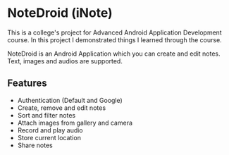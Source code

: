 # NoteDroid (iNote)
This is a college's project for Advanced Android Application Development course. In this project I demonstrated things I learned through the course.

NoteDroid is an Android Application which you can create and edit notes. Text, images and audios are supported.

## Features
* Authentication (Default and Google)
* Create, remove and edit notes
* Sort and filter notes
* Attach images from gallery and camera
* Record and play audio
* Store current location
* Share notes
